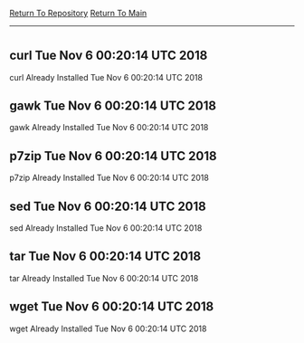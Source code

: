 [Return To Repository](https://github.com/deathbybandaid/piholeparser/)
[Return To Main](https://github.com/deathbybandaid/piholeparser/blob/master/RecentRunLogs/Mainlog.md)
____________________________________
# 
## curl Tue Nov 6 00:20:14 UTC 2018
curl Already Installed Tue Nov 6 00:20:14 UTC 2018
## gawk Tue Nov 6 00:20:14 UTC 2018
gawk Already Installed Tue Nov 6 00:20:14 UTC 2018
## p7zip Tue Nov 6 00:20:14 UTC 2018
p7zip Already Installed Tue Nov 6 00:20:14 UTC 2018
## sed Tue Nov 6 00:20:14 UTC 2018
sed Already Installed Tue Nov 6 00:20:14 UTC 2018
## tar Tue Nov 6 00:20:14 UTC 2018
tar Already Installed Tue Nov 6 00:20:14 UTC 2018
## wget Tue Nov 6 00:20:14 UTC 2018
wget Already Installed Tue Nov 6 00:20:14 UTC 2018
